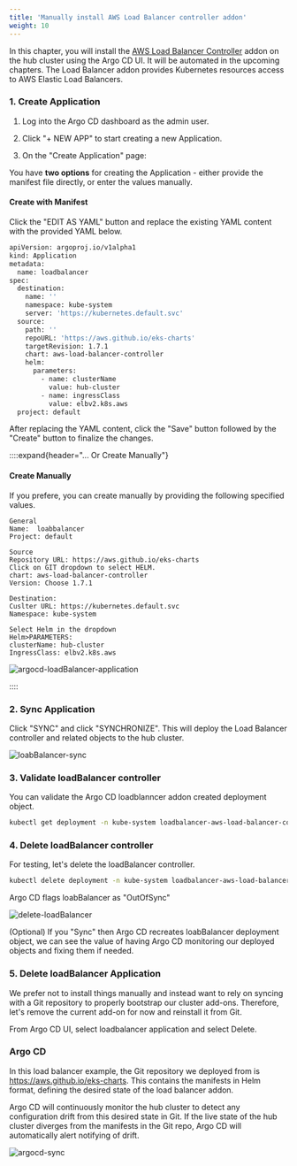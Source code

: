 ```yaml
---
title: 'Manually install AWS Load Balancer controller addon'
weight: 10
---
```


In this chapter, you will install the [AWS Load Balancer Controller](https://kubernetes-sigs.github.io/aws-load-balancer-controller/) addon on the hub cluster using the Argo CD UI. It will be automated in the upcoming chapters. The Load Balancer addon provides Kubernetes resources access to AWS Elastic Load Balancers.


### 1. Create Application
1. Log into the Argo CD dashboard as the admin user. 

2. Click "+ NEW APP" to start creating a new Application.

3. On the "Create Application" page:

You have **two options** for creating the Application - either provide the manifest file directly, or enter the values manually.

#### Create with Manifest

Click the "EDIT AS YAML" button and replace the existing YAML content with the provided YAML below.

```bash
apiVersion: argoproj.io/v1alpha1
kind: Application
metadata:
  name: loadbalancer
spec:
  destination:
    name: ''
    namespace: kube-system
    server: 'https://kubernetes.default.svc'
  source:
    path: ''
    repoURL: 'https://aws.github.io/eks-charts'
    targetRevision: 1.7.1
    chart: aws-load-balancer-controller
    helm:
      parameters:
        - name: clusterName
          value: hub-cluster
        - name: ingressClass
          value: elbv2.k8s.aws
  project: default
```

After replacing the YAML content, click the "Save" button followed by the "Create" button to finalize the changes.


::::expand{header="... Or Create Manually"}

#### Create Manually

If you prefere, you can create manually by providing the following specified values.

```
General
Name:  loabbalancer
Project: default

Source
Repository URL: https://aws.github.io/eks-charts
Click on GIT dropdown to select HELM. 
chart: aws-load-balancer-controller
Version: Choose 1.7.1

Destination:
Cuslter URL: https://kubernetes.default.svc
Namespace: kube-system

Select Helm in the dropdown
Helm>PARAMETERS:
clusterName: hub-cluster
IngressClass: elbv2.k8s.aws
```

![argocd-loadBalancer-application](/static/images/lb-application-ui.png)

::::

### 2. Sync Application 

Click "SYNC" and click "SYNCHRONIZE". This will deploy the Load Balancer controller and related objects to the hub cluster. 

![loabBalancer-sync](/static/images/lb-sync.png)

### 3. Validate loadBalancer controller

You can validate the Argo CD loadblanncer addon created deployment object.

```bash
kubectl get deployment -n kube-system loadbalancer-aws-load-balancer-controller --context hub
```

### 4. Delete loadBalancer controller

For testing, let's delete the loadBalancer controller.

```bash
kubectl delete deployment -n kube-system loadbalancer-aws-load-balancer-controller --context hub
```
Argo CD flags loabBalancer as "OutOfSync"

![delete-loadBalancer](/static/images/delete-lb.png)

(Optional) If you "Sync" then Argo CD recreates loabBalancer deployment object, we can see the value of having Argo CD monitoring our deployed objects and fixing them if needed.

### 5. Delete loadBalancer Application

We prefer not to install things manually and instead want to rely on syncing with a Git repository to properly bootstrap our cluster add-ons. Therefore, let's remove the current add-on for now and reinstall it from Git.

From Argo CD UI, select loadbalancer application and select Delete. 

### Argo CD

In this load balancer example, the Git repository we deployed from is https://aws.github.io/eks-charts. This contains the manifests in Helm format, defining the desired state of the load balancer addon.

Argo CD will continuously monitor the hub cluster to detect any configuration drift from this desired state in Git. If the live state of the hub cluster diverges from the manifests in the Git repo, Argo CD will automatically alert  notifying of drift.

![argocd-sync](/static/images/argocd-sync.png)

